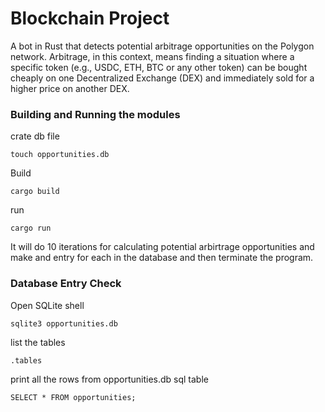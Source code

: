 # Blockchain Project
A bot in Rust that detects potential arbitrage opportunities on the Polygon network. Arbitrage, in this context, means finding a situation where a specific token (e.g., USDC, ETH, BTC or any other token) can be bought cheaply on one Decentralized Exchange (DEX) and immediately sold for a higher price on another DEX.

### Building and Running the modules

crate db file
```
touch opportunities.db
```

Build
```
cargo build
```


run
```
cargo run
```
It will do 10 iterations for calculating potential arbirtrage opportunities and make and entry for each in the database and then terminate the program.

### Database Entry Check
Open SQLite shell
```
sqlite3 opportunities.db
```
list the tables
```
.tables
```
print all the rows from opportunities.db sql table
```
SELECT * FROM opportunities;
```
